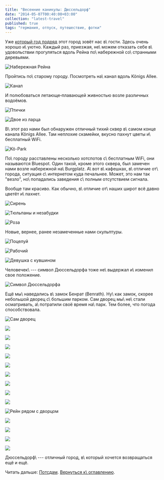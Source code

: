 ```yaml
---
title: "Весенние каникулы: Дюссельдорф"
date: "2014-05-07T00:40:00+03:00"
collection: "latest-travel"
published: true
tags: "германия, отпуск, путешествие, фотки"
---
```


Уже [который год подряд][2013] этот город зовёт нас в\ гости. Здесь очень хорошо и\ уютно. Каждый раз, приезжая,
не\ можем отказать себе в\ удовольствии прогуляться вдоль Рейна по\ набережной со\ странными деревьями.

![Набережная Рейна](/images/travel/2014-04-germany/dusseldorf-reine-quay.jpg "Набережная Рейна")

<!--more-->

Пройтись по\ старому городу. Посмотреть на\ канал вдоль Königs Allee.

![Канал](/images/travel/2014-04-germany/dusseldorf-konnigs-allee.jpg "Канал")

И полюбоваться летающе&#8209;плавающей живностью возле различных водоёмов.

![Птички](/images/travel/2014-04-germany/dusseldorf-birds-1.jpg "Птички")

![Двое из ларца](/images/travel/2014-04-germany/dusseldorf-birds-2.jpg "Двое из ларца")

В\ этот раз нами был обнаружен отличный тихий сквер в\ самом конце канала Königs Allee. Там неплохие скамейки, вкусно
пахнут цветы и\ бесплатный WiFi.

![Kö-Park](/images/travel/2014-04-germany/dusseldorf-public-garden.jpg "Kö-Park")

По\ городу расставлены несколько хотспотов с\ бесплатным WiFi, они называются Bluespot. Один такой, кроме этого сквера,
был замечен нами возле набережной на\ Burgplatz. А\ вот в\ кафешках, в\ отличие от\ города, ситуация с\ интернетом куда
печальнее. Может, это нам так "везло", но\ попадались заведения с\ полным отсутствием сигнала.

Вообще там красиво. Как обычно, в\ отличие от\ наших широт всё давно цветёт и\ пахнет.

![Сирень](/images/travel/2014-04-germany/dusseldorf-beauty-1.jpg "Сирень")

![Тюльпаны и незабудки](/images/travel/2014-04-germany/dusseldorf-beauty-2.jpg "Тюльпаны и незабудки")

![Роза](/images/travel/2014-04-germany/dusseldorf-beauty-3.jpg "Роза")

Новые, вернее, ранее незамеченные нами скульптуры.

![Поцелуй](/images/travel/2014-04-germany/dusseldorf-sculpture-kiss.jpg "Поцелуй")

![Рабочий](/images/travel/2014-04-germany/dusseldorf-sculpture-worker.jpg "Рабочий")

![Девушка с кувшином](/images/travel/2014-04-germany/dusseldorf-sculpture-girl-with-jar.jpg "Девушка с кувшином")

Человечек\ --- символ Дюссельдорфа тоже не\ выдержал и\ изменил свое положение.

![Символ Дюссельдорфа](/images/travel/2014-04-germany/dusseldorf-sculpture-mascot.jpg "Символ Дюссельдорфа")

Ещё мы\ наведались в\ замок Бенрат (Benrath). Ну\ как замок, скорее небольшой дворец с\ большим парком. Сам дворец
мы\ не\ стали осматривать, а\ потратили своё время на\ парк. Тем более, что погода способствовала.

![Сам дворец](/images/travel/2014-04-germany/benrath-schloss.jpg "Сам дворец")

![](/images/travel/2014-04-germany/benrath-garden-1.jpg)

![](/images/travel/2014-04-germany/benrath-garden-2.jpg)

![](/images/travel/2014-04-germany/benrath-garden-3.jpg)

![](/images/travel/2014-04-germany/benrath-garden-4.jpg)

![](/images/travel/2014-04-germany/benrath-garden-5.jpg)

![](/images/travel/2014-04-germany/benrath-garden-6.jpg)

![](/images/travel/2014-04-germany/benrath-garden-7.jpg)

![](/images/travel/2014-04-germany/benrath-garden-8.jpg)

![](/images/travel/2014-04-germany/benrath-garden-9.jpg)

![Рейн рядом с дворцом](/images/travel/2014-04-germany/benrath-garden-10.jpg "Рейн рядом с дворцом")

![](/images/travel/2014-04-germany/benrath-garden-11.jpg)

![](/images/travel/2014-04-germany/benrath-garden-12.jpg)

![](/images/travel/2014-04-germany/benrath-garden-13.jpg)

![](/images/travel/2014-04-germany/benrath-garden-14.jpg)

Дюссельдорф\ --- отличный город, в\ который хочется возвращаться ещё и ещё.

Читать дальше: [Потсдам](/post/potsdam-2014/). [Вернуться к\ оглавлению](/post/spring-break-2014/).

[2013]: /post/dusseldorf/

